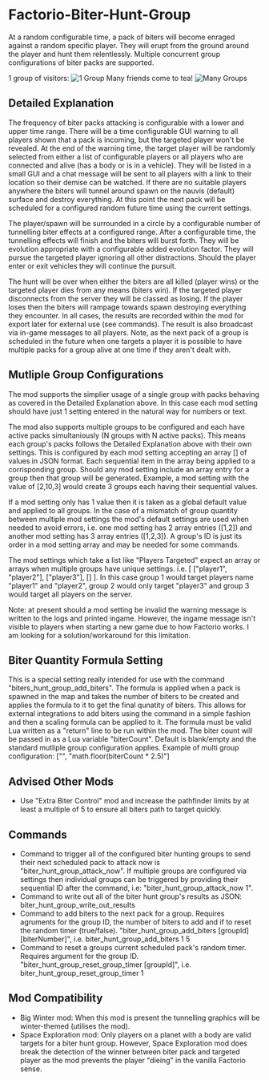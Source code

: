 # Factorio-Biter-Hunt-Group

At a random configurable time, a pack of biters will become enraged against a random specific player. They will erupt from the ground around the player and hunt them relentlessly. Multiple concurrent group configurations of biter packs are supported.

1 group of visitors:
![1 Group](https://thumbs.gfycat.com/NeglectedEntireBarebirdbat-size_restricted.gif)
Many friends come to tea!
![Many Groups](https://thumbs.gfycat.com/IdealisticUnluckyLeafhopper-size_restricted.gif)

Detailed Explanation
-----------

The frequency of biter packs attacking is configurable with a lower and upper time range. There will be a time configurable GUI warning to all players shown that a pack is incoming, but the targeted player won't be revealed. At the end of the warning time, the target player will be randomly selected from either a list of configurable players or all players who are connected and alive (has a body or is in a vehicle). They will be listed in a small GUI and a chat message will be sent to all players with a link to their location so their demise can be watched. If there are no suitable players anywhere the biters will tunnel around spawn on the nauvis (default) surface and destroy everything. At this point the next pack will be scheduled for a configured random future time using the current settings.

The player/spawn will be surrounded in a circle by a configurable number of tunnelling biter effects at a configured range. After a configurable time, the tunnelling effects will finish and the biters will burst forth. They will be evolution appropriate with a configurable added evolution factor. They will pursue the targeted player ignoring all other distractions. Should the player enter or exit vehicles they will continue the pursuit.

The hunt will be over when either the biters are all killed (player wins) or the targeted player dies from any means (biters win). If the targeted player disconnects from the server they will be classed as losing. If the player loses then the biters will rampage towards spawn destroying everything they encounter. In all cases, the results are recorded within the mod for export later for external use (see commands). The result is also broadcast via in-game messages to all players. Note, as the next pack of a group is scheduled in the future when one targets a player it is possible to have multiple packs for a group alive at one time if they aren't dealt with.


Mutliple Group Configurations
---------------

The mod supports the simplier usage of a single group with packs behaving as covered in the Detailed Explanation above. In this case each mod setting should have just 1 setting entered in the natural way for numbers or text.

The mod also supports multiple groups to be configured and each have active packs simultaniously (N groups with N active packs). This means each group's packs follows the Detailed Explanation above with their own settings. This is configured by each mod setting accepting an array [] of values in JSON format. Each sequential item in the array being applied to a corrisponding group. Should any mod setting include an array entry for a group then that group will be generated.
Example, a mod setting with the value of [2,10,3] would create 3 groups each having their sequential values.

If a mod setting only has 1 value then it is taken as a global default value and applied to all groups. In the case of a mismatch of group quantity between multiple mod settings the mod's default settings are used when needed to avoid errors, i.e. one mod setting has 2 array entries ([1,2]) and another mod setting has 3 array entries ([1,2,3]). A group's ID is just its order in a mod setting array and may be needed for some commands.

The mod settings which take a list like "Players Targeted" expect an array or arrays when multiple groups have unique settings. i.e. [ ["player1", "player2"], ["player3"], [] ]. In this case group 1 would target players name "player1" and "player2", group 2 would only target "player3" and group 3 would target all players on the server.

Note: at present should a mod setting be invalid the warning message is written to the logs and printed ingame. However, the ingame message isn't visible to players when starting a new game due to how Factorio works. I am looking for a solution/workaround for this limitation.


Biter Quantity Formula Setting
--------------

This is a special setting really intended for use with the command "biters_hunt_group_add_biters". The formula is applied when a pack is spawned in the map and takes the number of biters to be created and applies the formula to it to get the final qunatity of biters. This allows for external integrations to add biters using the command in a simple fashion and then a scaling formula can be applied to it. The formula must be valid Lua written as a "return" line to be run within the mod. The biter count will be passed in as a Lua variable "biterCount". Default is blank/empty and the standard mutliple group configuration applies.
Example of multi group configuration: ["", "math.floor(biterCount * 2.5)"]


Advised Other Mods
--------------

- Use "Extra Biter Control" mod and increase the pathfinder limits by at least a multiple of 5 to ensure all biters path to target quickly.


Commands
------------

- Command to trigger all of the configured biter hunting groups to send their next scheduled pack to attack now is "biter_hunt_group_attack_now". If multiple groups are configured via settings then individual groups can be triggered by providing their sequential ID after the command, i.e: "biter_hunt_group_attack_now 1".
- Command to write out all of the biter hunt group's results as JSON: biter_hunt_group_write_out_results
- Command to add biters to the next pack for a group. Requires agruments for the group ID, the number of biters to add and if to reset the random timer (true/false). "biter_hunt_group_add_biters [groupId] [biterNumber]", i.e. biter_hunt_group_add_biters 1 5
- Command to reset a groups current scheduled pack's random timer. Requires argument for the group ID. "biter_hunt_group_reset_group_timer [groupId]", i.e. biter_hunt_group_reset_group_timer 1


Mod Compatibility
-------------

- Big Winter mod: When this mod is present the tunnelling graphics will be winter-themed (utilises the mod).
- Space Exploration mod: Only players on a planet with a body are valid targets for a biter hunt group. However, Space Exploration mod does break the detection of the winner between biter pack and targeted player as the mod prevents the player "dieing" in the vanilla Factorio sense.
